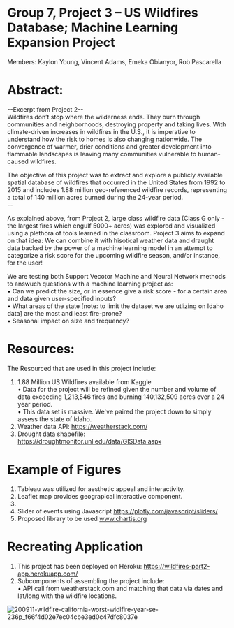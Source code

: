 
# Group 7, Project 3 – US Wildfires Database; Machine Learning Expansion Project <br/>
Members: Kaylon Young, Vincent Adams, Emeka Obianyor, Rob Pascarella

# Abstract:<br/>
--Excerpt from Project 2-- <br/>
Wildfires don’t stop where the wilderness ends. They burn through communities and neighborhoods, destroying property and taking lives. With climate-driven increases in wildfires in the U.S., it is imperative to understand how the risk to homes is also changing nationwide. The convergence of warmer, drier conditions and greater development into flammable landscapes is leaving many communities vulnerable to human-caused wildfires. <br/>

The objective of this project was to extract and explore a publicly available spatial database of wildfires that occurred in the United States from 1992 to 2015 and includes 1.88 million geo-referenced wildfire records, representing a total of 140 million acres burned during the 24-year period. <br/>
-- <br/>

As explained above, from Project 2, large class wildfire data (Class G only - the largest fires which engulf 5000+ acres) was explored and visualized using a plethora of tools learned in the classroom.  Project 3 aims to expand on that idea: We can combine it with hisotical weather data and draught data backed by the power of a machine learning model in an attempt to categorize a risk score for the upcoming wildfire season, and/or instance, for the user! <br/>

We are testing both Support Vecotor Machine and Neural Network methods to answuch questions with a machine learning project as: <br/>
•	Can we predict the size, or in essence give a risk score - for a certain area and data given user-specified inputs?<br/>
•	What areas of the state [note: to limit the dataset we are utlizing on Idaho data] are the most and least fire-prone?<br/>
•	Seasonal impact on size and frequency? <br/>

# Resources:<br/>
The Resourced that are used in this project include: <br/>
1.	1.88 Million US Wildfires available from Kaggle <br/>
•	Data for the project will be refined given the number and volume of data exceeding 1,213,546 fires and burning 140,132,509 acres over a 24 year period. <br/>
•	This data set is massive.  We've paired the project down to simply assess the state of Idaho. <br/>
2.  Weather data API: https://weatherstack.com/ <br/>
3.  Drought data shapefile: https://droughtmonitor.unl.edu/data/GISData.aspx <br/>

# Example of Figures<br/>
1. Tableau was utilized for aesthetic appeal and interactivity. <br/>
2. Leaflet map provides geograpical interactive component. <br/>
3.
4. Slider of events using Javascript https://plotly.com/javascript/sliders/ <br/>
5. Proposed library to be used www.chartjs.org <br/>

# Recreating Application
1. This project has been deployed on Heroku:  https://wildfires-part2-app.herokuapp.com/ <br/>
2. Subcomponents of assembling the project include: <br/>
•	API call from weatherstack.com and matching that data via dates and lat/long with the wildfire locations. 




![200911-wildfire-california-worst-widlfire-year-se-236p_f66f4d02e7ec04cbe3ed0c47dfc8037e](https://user-images.githubusercontent.com/58762374/105122573-134acf80-5a9c-11eb-8257-96803a88f7e2.jpg)


